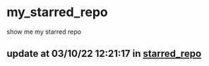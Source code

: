 # my_starred_repo
show me my starred repo

update at 03/10/22 12:21:17 in [starred_repo](./index.html)
---

